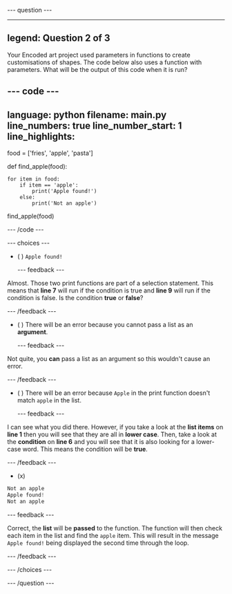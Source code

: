 
--- question ---

---
legend: Question 2 of 3
---

Your Encoded art project used parameters in functions to create customisations of shapes. The code below also uses a function with parameters. What will be the output of this code when it is run?

--- code ---
---
language: python
filename: main.py
line_numbers: true
line_number_start: 1
line_highlights: 
---
food = ['fries', 'apple', 'pasta']

def find_apple(food):
    
    for item in food:
        if item == 'apple':
            print('Apple found!')
        else:
            print('Not an apple')

find_apple(food)

--- /code ---

--- choices ---

- ( ) 
`Apple found!`

  --- feedback ---
  
Almost. Those two print functions are part of a selection statement. This means that **line 7** will run if the condition is true and **line 9** will run if the condition is false. Is the condition **true** or **false**?

  --- /feedback ---

- ( ) 
There will be an error because you cannot pass a list as an **argument**.

  --- feedback ---
  
Not quite, you **can** pass a list as an argument so this wouldn't cause an error. 

  --- /feedback ---

- ( ) 
There will be an error because `Apple` in the print function doesn't match `apple` in the list.

  --- feedback ---
  
I can see what you did there. However, if you take a look at the **list items** on **line 1** then you will see that they are all in **lower case**. Then, take a look at the **condition** on **line 6** and you will see that it is also looking for a lower-case word. This means the condition will be **true**. 

  --- /feedback ---

- (x) 
```python
Not an apple
Apple found!
Not an apple
```

  --- feedback ---
  
Correct, the **list** will be **passed** to the function. The function will then check each item in the list and find the `apple` item. This will result in the message `Apple found!` being displayed the second time through the loop. 

  --- /feedback ---

--- /choices ---

--- /question ---
